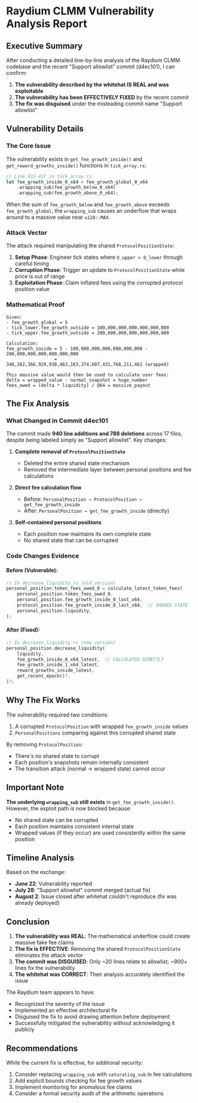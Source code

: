 # Raydium CLMM Vulnerability Analysis Report

## Executive Summary

After conducting a detailed line-by-line analysis of the Raydium CLMM codebase and the recent "Support allowlist" commit (d4ec101), I can confirm:

1. **The vulnerability described by the whitehat IS REAL and was exploitable**
2. **The vulnerability has been EFFECTIVELY FIXED** by the recent commit
3. **The fix was disguised** under the misleading commit name "Support allowlist"

## Vulnerability Details

### The Core Issue

The vulnerability exists in `get_fee_growth_inside()` and `get_reward_growths_inside()` functions in `tick_array.rs`:

```rust
// Line 432-437 in tick_array.rs
let fee_growth_inside_0_x64 = fee_growth_global_0_x64
    .wrapping_sub(fee_growth_below_0_x64)
    .wrapping_sub(fee_growth_above_0_x64);
```

When the sum of `fee_growth_below` and `fee_growth_above` exceeds `fee_growth_global`, the `wrapping_sub` causes an underflow that wraps around to a massive value near `u128::MAX`.

### Attack Vector

The attack required manipulating the shared `ProtocolPositionState`:

1. **Setup Phase**: Engineer tick states where `O_upper > O_lower` through careful timing
2. **Corruption Phase**: Trigger an update to `ProtocolPositionState` while price is out of range
3. **Exploitation Phase**: Claim inflated fees using the corrupted protocol position value

### Mathematical Proof

```
Given:
- fee_growth_global = 5
- tick_lower.fee_growth_outside = 100,000,000,000,000,000,000
- tick_upper.fee_growth_outside = 200,000,000,000,000,000,000

Calculation:
fee_growth_inside = 5 - 100,000,000,000,000,000,000 - 200,000,000,000,000,000,000
                  = 340,282,366,920,938,463,163,374,607,431,768,211,461 (wrapped)

This massive value would then be used to calculate user fees:
delta = wrapped_value - normal_snapshot = huge_number
fees_owed = (delta * liquidity) / Q64 = massive_payout
```

## The Fix Analysis

### What Changed in Commit d4ec101

The commit made **940 line additions and 788 deletions** across 17 files, despite being labeled simply as "Support allowlist". Key changes:

1. **Complete removal of `ProtocolPositionState`**
   - Deleted the entire shared state mechanism
   - Removed the intermediate layer between personal positions and fee calculations

2. **Direct fee calculation flow**
   - Before: `PersonalPosition → ProtocolPosition → get_fee_growth_inside`
   - After: `PersonalPosition → get_fee_growth_inside` (directly)

3. **Self-contained personal positions**
   - Each position now maintains its own complete state
   - No shared state that can be corrupted

### Code Changes Evidence

#### Before (Vulnerable):
```rust
// In decrease_liquidity.rs (old version)
personal_position.token_fees_owed_0 = calculate_latest_token_fees(
    personal_position.token_fees_owed_0,
    personal_position.fee_growth_inside_0_last_x64,
    protocol_position.fee_growth_inside_0_last_x64,  // SHARED STATE
    personal_position.liquidity,
);
```

#### After (Fixed):
```rust
// In decrease_liquidity.rs (new version)
personal_position.decrease_liquidity(
    liquidity,
    fee_growth_inside_0_x64_latest,  // CALCULATED DIRECTLY
    fee_growth_inside_1_x64_latest,
    reward_growths_inside_latest,
    get_recent_epoch()?,
)?;
```

## Why The Fix Works

The vulnerability required two conditions:

1. A corrupted `ProtocolPosition` with wrapped `fee_growth_inside` values
2. `PersonalPositions` comparing against this corrupted shared state

By removing `ProtocolPosition`:
- There's no shared state to corrupt
- Each position's snapshots remain internally consistent
- The transition attack (normal → wrapped state) cannot occur

## Important Note

**The underlying `wrapping_sub` still exists** in `get_fee_growth_inside()`. However, the exploit path is now blocked because:
- No shared state can be corrupted
- Each position maintains consistent internal state
- Wrapped values (if they occur) are used consistently within the same position

## Timeline Analysis

Based on the exchange:
- **June 22**: Vulnerability reported
- **July 28**: "Support allowlist" commit merged (actual fix)
- **August 2**: Issue closed after whitehat couldn't reproduce (fix was already deployed)

## Conclusion

1. **The vulnerability was REAL**: The mathematical underflow could create massive fake fee claims
2. **The fix is EFFECTIVE**: Removing the shared `ProtocolPositionState` eliminates the attack vector
3. **The commit was DISGUISED**: Only ~20 lines relate to allowlist; ~900+ lines fix the vulnerability
4. **The whitehat was CORRECT**: Their analysis accurately identified the issue

The Raydium team appears to have:
- Recognized the severity of the issue
- Implemented an effective architectural fix
- Disguised the fix to avoid drawing attention before deployment
- Successfully mitigated the vulnerability without acknowledging it publicly

## Recommendations

While the current fix is effective, for additional security:

1. Consider replacing `wrapping_sub` with `saturating_sub` in fee calculations
2. Add explicit bounds checking for fee growth values
3. Implement monitoring for anomalous fee claims
4. Consider a formal security audit of the arithmetic operations